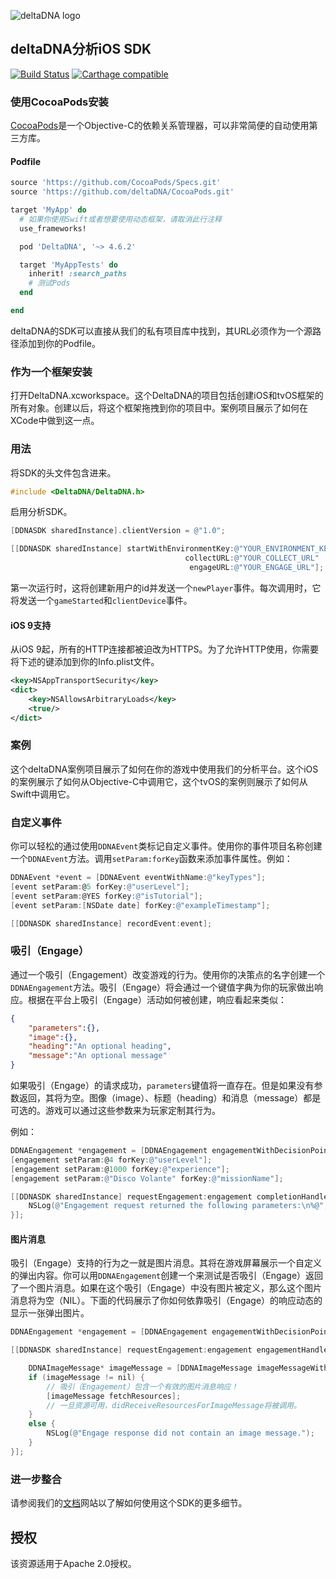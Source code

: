 ![deltaDNA logo](https://deltadna.com/wp-content/uploads/2015/06/deltadna_www@1x.png)

## deltaDNA分析iOS SDK

[![Build Status](https://travis-ci.org/deltaDNA/ios-sdk.svg?branch=master)](https://travis-ci.org/deltaDNA/ios-sdk)
[![Carthage compatible](https://img.shields.io/badge/Carthage-compatible-4BC51D.svg?style=flat)](https://github.com/Carthage/Carthage)

### 使用CocoaPods安装

[CocoaPods](https://cocoapods.org/)是一个Objective-C的依赖关系管理器，可以非常简便的自动使用第三方库。

#### Podfile

```ruby
source 'https://github.com/CocoaPods/Specs.git'
source 'https://github.com/deltaDNA/CocoaPods.git'

target 'MyApp' do
  # 如果你使用Swift或者想要使用动态框架，请取消此行注释
  use_frameworks!

  pod 'DeltaDNA', '~> 4.6.2'

  target 'MyAppTests' do
    inherit! :search_paths
    # 测试Pods
  end

end
```

deltaDNA的SDK可以直接从我们的私有项目库中找到，其URL必须作为一个源路径添加到你的Podfile。

### 作为一个框架安装

打开DeltaDNA.xcworkspace。这个DeltaDNA的项目包括创建iOS和tvOS框架的所有对象。创建以后，将这个框架拖拽到你的项目中。案例项目展示了如何在XCode中做到这一点。

### 用法

将SDK的头文件包含进来。

```objective-c
#include <DeltaDNA/DeltaDNA.h>
```

启用分析SDK。

```objective-c
[DDNASDK sharedInstance].clientVersion = @"1.0";

[[DDNASDK sharedInstance] startWithEnvironmentKey:@"YOUR_ENVIRONMENT_KEY"
                                       collectURL:@"YOUR_COLLECT_URL"
                                        engageURL:@"YOUR_ENGAGE_URL"];

```

第一次运行时，这将创建新用户的id并发送一个`newPlayer`事件。每次调用时，它将发送一个`gameStarted`和`clientDevice`事件。

#### iOS 9支持

从iOS 9起，所有的HTTP连接都被迫改为HTTPS。为了允许HTTP使用，你需要将下述的键添加到你的Info.plist文件。

```xml
<key>NSAppTransportSecurity</key>
<dict>
    <key>NSAllowsArbitraryLoads</key>
    <true/>
</dict>
```

### 案例

这个deltaDNA案例项目展示了如何在你的游戏中使用我们的分析平台。这个iOS的案例展示了如何从Objective-C中调用它，这个tvOS的案例则展示了如何从Swift中调用它。

### 自定义事件

你可以轻松的通过使用`DDNAEvent`类标记自定义事件。使用你的事件项目名称创建一个`DDNAEvent`方法。调用`setParam:forKey`函数来添加事件属性。例如：

```objective-c
DDNAEvent *event = [DDNAEvent eventWithName:@"keyTypes"];
[event setParam:@5 forKey:@"userLevel"];
[event setParam:@YES forKey:@"isTutorial"];
[event setParam:[NSDate date] forKey:@"exampleTimestamp"];

[[DDNASDK sharedInstance] recordEvent:event];
```

### 吸引（Engage）

通过一个吸引（Engagement）改变游戏的行为。使用你的决策点的名字创建一个`DDNAEngagement`方法。吸引（Engage）将会通过一个键值字典为你的玩家做出响应。根据在平台上吸引（Engage）活动如何被创建，响应看起来类似：

```json
{
    "parameters":{},
    "image":{},
    "heading":"An optional heading",
    "message":"An optional message"
}
```

如果吸引（Engage）的请求成功，`parameters`键值将一直存在。但是如果没有参数返回，其将为空。图像（image）、标题（heading）和消息（message）都是可选的。游戏可以通过这些参数来为玩家定制其行为。

例如：

```objective-c
DDNAEngagement *engagement = [DDNAEngagement engagementWithDecisionPoint:@"gameLoaded"];
[engagement setParam:@4 forKey:@"userLevel"];
[engagement setParam:@1000 forKey:@"experience"];
[engagement setParam:@"Disco Volante" forKey:@"missionName"];

[[DDNASDK sharedInstance] requestEngagement:engagement completionHandler:^(NSDictionary* parameters, NSInteger statusCode, NSError* error) {
    NSLog(@"Engagement request returned the following parameters:\n%@", parameters[@"parameters"]);
}];
```

#### 图片消息

吸引（Engage）支持的行为之一就是图片消息。其将在游戏屏幕展示一个自定义的弹出内容。你可以用`DDNAEngagement`创建一个来测试是否吸引（Engage）返回了一个图片消息。如果在这个吸引（Engage）中没有图片被定义，那么这个图片消息将为空（NIL）。下面的代码展示了你如何依靠吸引（Engage）的响应动态的显示一张弹出图片。

```objective-c
DDNAEngagement *engagement = [DDNAEngagement engagementWithDecisionPoint:@"imageMessage"];

[[DDNASDK sharedInstance] requestEngagement:engagement engagementHandler:^(DDNAEngagement* response) {

    DDNAImageMessage* imageMessage = [DDNAImageMessage imageMessageWithEngagement:response delegate:self];
    if (imageMessage != nil) {
        // 吸引（Engagement）包含一个有效的图片消息响应！
        [imageMessage fetchResources];
        // 一旦资源可用，didReceiveResourcesForImageMessage将被调用。
    }
    else {
        NSLog(@"Engage response did not contain an image message.");
    }
}];
```

### 进一步整合

请参阅我们的[文档](http://docs.deltadna.com/advanced-integration/ios-sdk/)网站以了解如何使用这个SDK的更多细节。

## 授权

该资源适用于Apache 2.0授权。
